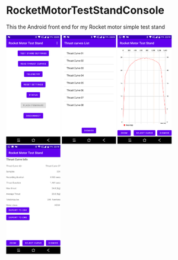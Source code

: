 # RocketMotorTestStandConsole

This the Android front end for my Rocket motor simple test stand
<p></p>
<img src="/app images/Screenshot_20211107-230505.png" width="29%">  
<img src="/app images/Screenshot_20211107-230543.png" width="29%">     
<img src="/app images/Screenshot_20211107-231919.png" width="29%">     
<img src="/app images/Screenshot_20211107-231927.png" width="29%">         
